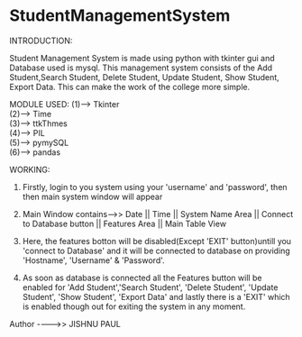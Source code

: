 # StudentManagementSystem
INTRODUCTION:

Student Management System is made using python with tkinter gui and Database used is mysql. This management system consists of the Add Student,Search Student, Delete Student, Update Student, Show Student, Export Data. This can make the work of the college more simple.

<!-- Topics mysql python sql database project python3 mysql-database student-management student-project python-development mysql-connector tkinter-gui -->

MODULE USED:
(1)--> Tkinter
<br>
(2)--> Time 
<br>
(3)--> ttkThmes
<br>
(4)--> PIL
<br>
(5)--> pymySQL
<br>
(6)--> pandas


WORKING:
1. Firstly, login to you system using your 'username' and 'password', then then main system window will appear

2. Main Window contains-->> Date || Time  || System Name Area || Connect to Database button || Features Area || Main Table View

3. Here, the features botton will be disabled(Except 'EXIT' button)untill you 'connect to Database' and it will be connected to database on providing 'Hostname', 'Username' & 'Password'. 

4. As soon as database is connected all the Features button will be enabled for 'Add Student','Search Student', 'Delete Student', 'Update Student', 'Show Student', 'Export Data' and lastly there is a 'EXIT'
which is enabled though out for exiting the system in any moment.



Author ---->> JISHNU PAUL